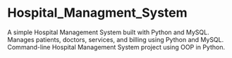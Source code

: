 # Hospital_Managment_System
A simple Hospital Management System built with Python and MySQL.  Manages patients, doctors, services, and billing using Python and MySQL.  Command-line Hospital Management System project using OOP in Python.
